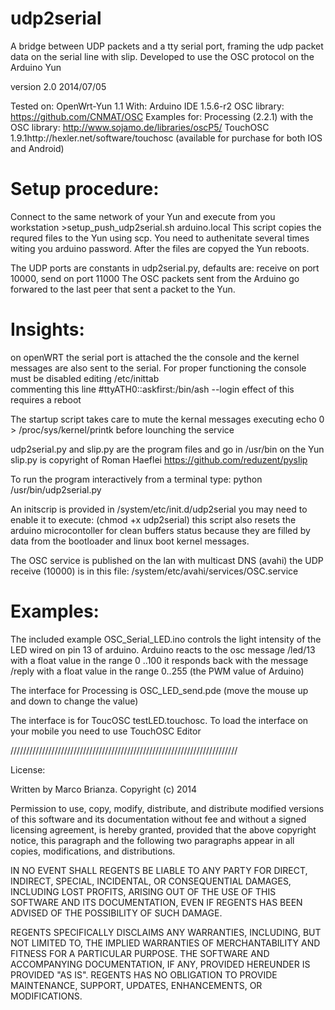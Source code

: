 udp2serial
==

A bridge between UDP packets and a tty serial port, framing the udp packet data on the serial line with slip. 
Developed to use the OSC protocol on the Arduino Yun

version 2.0     2014/07/05

Tested on: OpenWrt-Yun 1.1
With: Arduino IDE 1.5.6-r2
OSC library: https://github.com/CNMAT/OSC
Examples for:
	Processing (2.2.1) with the OSC library: http://www.sojamo.de/libraries/oscP5/
	TouchOSC 1.9.1http://hexler.net/software/touchosc (available for purchase for both IOS and Android)

	

Setup procedure:
==

Connect to the same network of your Yun and execute from you workstation  >setup_push_udp2serial.sh arduino.local
This script copies the requred files to the Yun using scp. You need to authenitate several times witing you arduino password.
After the files are copyed the Yun reboots.

The UDP ports are constants in udp2serial.py, defaults are: receive on port 10000, send on port 11000
The OSC packets sent from the Arduino go forwared to the last peer that sent a packet to the Yun.

Insights:
==
on openWRT the serial port is attached the the console and the kernel messages are also sent to the serial.
For proper functioning the console must be disabled editing 
/etc/inittab  
commenting this line 
 #ttyATH0::askfirst:/bin/ash --login
 effect of this requires a reboot

The startup script  takes care to mute the kernal messages executing 
echo 0 > /proc/sys/kernel/printk
before lounching the service

udp2serial.py and slip.py are the program files
and go in /usr/bin on the Yun
slip.py is copyright of Roman Haeflei https://github.com/reduzent/pyslip

To run the program interactively from a terminal type: python /usr/bin/udp2serial.py

An initscrip is provided  in /system/etc/init.d/udp2serial 
you may need to enable it to execute: (chmod +x udp2serial) 
this script also resets the arduino microcontoller for clean buffers status because they are filled by data from the bootloader and linux boot kernel messages.

The OSC service is published on the lan with multicast DNS (avahi)
the UDP receive (10000) is in this file:  /system/etc/avahi/services/OSC.service

Examples:
===
The included example OSC_Serial_LED.ino controls the light intensity of the LED wired on pin 13 of arduino.
Arduino reacts to the osc message /led/13 with a float value in the range 0 ..100
it responds back with the message /reply with a float value in the range 0..255 (the PWM value of Arduino)

The interface for Processing is OSC_LED_send.pde (move the mouse up and down to change the value)

The interface is for ToucOSC testLED.touchosc. To load the interface on your mobile you need to use TouchOSC Editor
  

////////////////////////////////////////////////////////////////////////


License:

Written by Marco Brianza. Copyright (c) 2014

Permission to use, copy, modify, distribute, and distribute modified versions
of this software and its documentation without fee and without a signed
licensing agreement, is hereby granted, provided that the above copyright
notice, this paragraph and the following two paragraphs appear in all copies,
modifications, and distributions.
 
IN NO EVENT SHALL REGENTS BE LIABLE TO ANY PARTY FOR DIRECT, INDIRECT,
SPECIAL, INCIDENTAL, OR CONSEQUENTIAL DAMAGES, INCLUDING LOST PROFITS, ARISING
OUT OF THE USE OF THIS SOFTWARE AND ITS DOCUMENTATION, EVEN IF REGENTS HAS
BEEN ADVISED OF THE POSSIBILITY OF SUCH DAMAGE.
 
REGENTS SPECIFICALLY DISCLAIMS ANY WARRANTIES, INCLUDING, BUT NOT LIMITED TO,
THE IMPLIED WARRANTIES OF MERCHANTABILITY AND FITNESS FOR A PARTICULAR
PURPOSE. THE SOFTWARE AND ACCOMPANYING DOCUMENTATION, IF ANY, PROVIDED
HEREUNDER IS PROVIDED "AS IS". REGENTS HAS NO OBLIGATION TO PROVIDE
MAINTENANCE, SUPPORT, UPDATES, ENHANCEMENTS, OR MODIFICATIONS.


